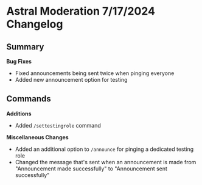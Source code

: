 # Astral Moderation 7/17/2024 Changelog

## Summary

**Bug Fixes**
- Fixed announcements being sent twice when pinging everyone
- Added new announcement option for testing


## Commands

**Additions**
- Added `/settestingrole` command

**Miscellaneous Changes**
- Added an additional option to `/announce` for pinging a dedicated testing role
- Changed the message that's sent when an announcement is made from "Announcement made successfully" to "Announcement sent successfully"